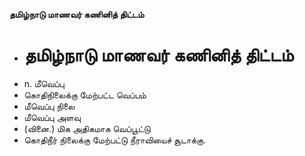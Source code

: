 **தமிழ்நாடு மாணவர் கணினித் திட்டம்**
- # தமிழ்நாடு மாணவர் கணினித் திட்டம்
- n. மீவெப்பு
- கொதிநிலைக்கு மேற்பட்ட வெப்பம்
-  மீவெப்பு நிலை
-  மீவெப்பு அளவு
- (வினை.) மிக அதிகமாக வெப்பூட்டு
- கொதிநீர்  நிலைக்கு மேற்பட்டு  நீராவியைச் சூடாக்கு.

